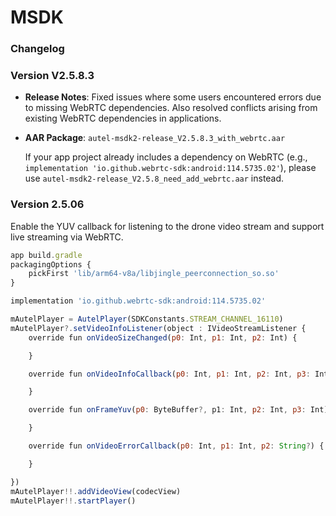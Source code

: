# MSDK

### Changelog

### Version V2.5.8.3

- **Release Notes**: Fixed issues where some users encountered errors due to missing WebRTC dependencies. Also resolved conflicts arising from existing WebRTC dependencies in applications.

- **AAR Package**: `autel-msdk2-release_V2.5.8.3_with_webrtc.aar`

  If your app project already includes a dependency on WebRTC (e.g., `implementation 'io.github.webrtc-sdk:android:114.5735.02'`), please use `autel-msdk2-release_V2.5.8_need_add_webrtc.aar` instead.


### Version 2.5.06

Enable the YUV callback for listening to the drone video stream and support live streaming via WebRTC.

```js
app build.gradle 
packagingOptions {
    pickFirst 'lib/arm64-v8a/libjingle_peerconnection_so.so'
}

implementation 'io.github.webrtc-sdk:android:114.5735.02'
```

```js
mAutelPlayer = AutelPlayer(SDKConstants.STREAM_CHANNEL_16110)
mAutelPlayer?.setVideoInfoListener(object : IVideoStreamListener {
    override fun onVideoSizeChanged(p0: Int, p1: Int, p2: Int) {

    }

    override fun onVideoInfoCallback(p0: Int, p1: Int, p2: Int, p3: Int, p4: Int) {

    }

    override fun onFrameYuv(p0: ByteBuffer?, p1: Int, p2: Int, p3: Int) {

    }

    override fun onVideoErrorCallback(p0: Int, p1: Int, p2: String?) {

    }

})
mAutelPlayer!!.addVideoView(codecView)
mAutelPlayer!!.startPlayer()
```

